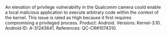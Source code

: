 An elevation of privilege vulnerability in the Qualcomm camera could enable a local malicious application to execute arbitrary code within the context of the kernel. This issue is rated as High because it first requires compromising a privileged process. Product: Android. Versions: Kernel-3.10. Android ID: A-31243641. References: QC-CR#1074310.